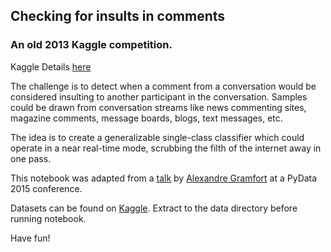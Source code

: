 ## Checking for insults in comments
### An old 2013 Kaggle competition. 

Kaggle Details [here](https://www.kaggle.com/c/detecting-insults-in-social-commentary)

The challenge is to detect when a comment from a conversation would be considered insulting to another participant in the conversation. Samples could be drawn from conversation streams like news commenting sites, magazine comments, message boards, blogs, text messages, etc.  

The idea is to create a generalizable single-class classifier which could operate in a near real-time mode, scrubbing the filth of the internet away in one pass.

This notebook was adapted from a [talk](https://www.youtube.com/watch?v=-kAbFiecIG0) by [Alexandre Gramfort](http://http://alexandre.gramfort.net/) at a PyData 2015 conference.

Datasets can be found on [Kaggle](https://www.kaggle.com/c/detecting-insults-in-social-commentary/data). Extract to the data directory before running notebook.

Have fun!